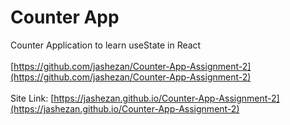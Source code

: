 # Counter App

Counter Application to learn useState in React
<br>
<br>
[https://github.com/jashezan/Counter-App-Assignment-2](https://github.com/jashezan/Counter-App-Assignment-2)
<br>
<br>
Site Link: [https://jashezan.github.io/Counter-App-Assignment-2](https://jashezan.github.io/Counter-App-Assignment-2)
